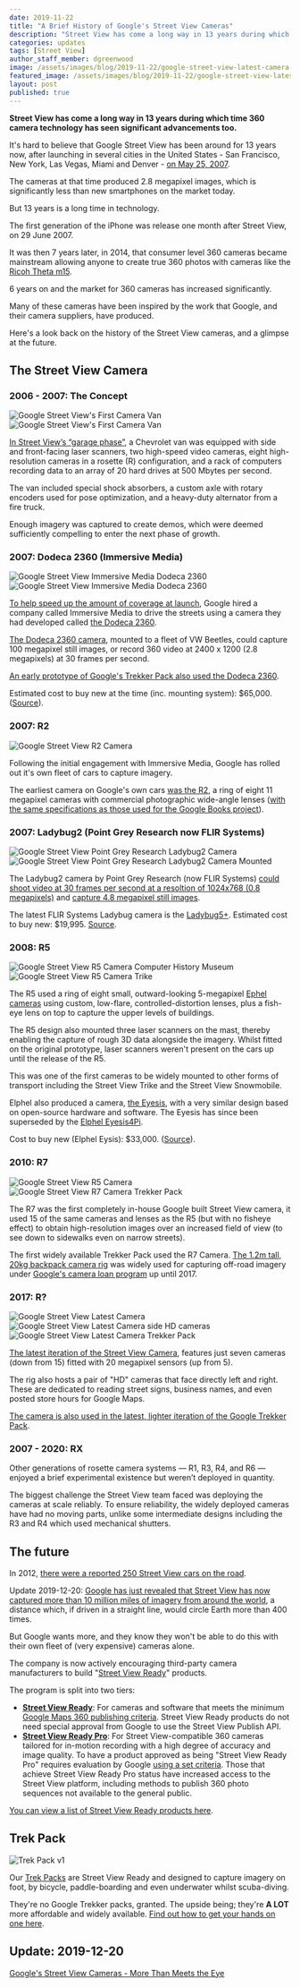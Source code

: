 ```yaml
---
date: 2019-11-22
title: "A Brief History of Google's Street View Cameras"
description: "Street View has come a long way in 13 years during which time 360 camera technology has seen significant advancements too."
categories: updates
tags: [Street View]
author_staff_member: dgreenwood
image: /assets/images/blog/2019-11-22/google-street-view-latest-camera-trekker-meta.jpg
featured_image: /assets/images/blog/2019-11-22/google-street-view-latest-camera-trekker-sm.jpg
layout: post
published: true
---
```


**Street View has come a long way in 13 years during which time 360 camera technology has seen significant advancements too.**

It's hard to believe that Google Street View has been around for 13 years now, after launching in several cities in the United States - San Francisco, New York, Las Vegas, Miami and Denver - [on May 25, 2007](https://techcrunch.com/2013/03/08/inside-google-street-view-from-larry-pages-car-to-the-depths-of-the-grand-canyon/).

The cameras at that time produced 2.8 megapixel images, which is significantly less than new smartphones on the market today. 

But 13 years is a long time in technology.

The first generation of the iPhone was release one month after Street View, on 29 June 2007.

It was then 7 years later, in 2014, that consumer level 360 cameras became mainstream allowing anyone to create true 360 photos with cameras like the [Ricoh Theta m15](https://theta360.com/uk/about/theta/m15.html).

6 years on and the market for 360 cameras has increased significantly.

Many of these cameras have been inspired by the work that Google, and their camera suppliers, have produced.

Here's a look back on the history of the Street View cameras, and a glimpse at the future.

## The Street View Camera

### 2006 - 2007: The Concept

<img class="img-fluid" src="/assets/images/blog/2019-11-22/google-street-view-first-camera-van.png" alt="Google Street View's First Camera Van" title="Google Street View's First Camera Van" />

<img class="img-fluid" src="/assets/images/blog/2019-11-22/google-street-view-first-camera-van-driving.jpg" alt="Google Street View's First Camera Van" title="Google Street View's First Camera Van" />

[In Street View’s “garage phase”](https://www.researchgate.net/publication/220478096_Google_Street_View_Capturing_the_World_at_Street_Level), a Chevrolet van was equipped with side and front-facing laser scanners, two high-speed video cameras, eight high-resolution cameras in a rosette (R) configuration, and a rack of computers recording data to an array of 20 hard drives at 500 Mbytes per second.

The van included special shock absorbers, a custom axle with rotary encoders used for pose optimization, and a heavy-duty alternator from a fire truck.

Enough imagery was captured to create demos, which were deemed sufficiently compelling to enter the next phase of growth.

### 2007: Dodeca 2360 (Immersive Media)

<img class="img-fluid" src="/assets/images/blog/2019-11-22/google-street-view-dodeca-2360.jpg" alt="Google Street View Immersive Media Dodeca 2360" title="Google Street View Immersive Media Dodeca 2360" />

<img class="img-fluid" src="/assets/images/blog/2019-11-22/google-street-view-dodeca-2360-mounted.jpg" alt="Google Street View Immersive Media Dodeca 2360" title="Google Street View Immersive Media Dodeca 2360" />

[To help speed up the amount of coverage at launch](https://gizmodo.com/google-streetview-camera-vehicles-spotted-all-over-us-283159), Google hired a company called Immersive Media to drive the streets using a camera they had developed called [the Dodeca 2360](https://www.wired.com/2007/06/immersive-media/).

[The Dodeca 2360 camera](https://360rumors.com/a-look-back-at-dodeca-first-camera/), mounted to a fleet of VW Beetles, could capture 100 megapixel still images, or record 360 video at 2400 x 1200 (2.8 megapixels) at 30 frames per second.

[An early prototype of Google's Trekker Pack also used the Dodeca 2360](https://www.popularmechanics.com/technology/gadgets/a2300/4232286/).

Estimated cost to buy new at the time (inc. mounting system): $65,000. ([Source](https://www.videomaker.com/community/forums/topic/360-video-camera-immersive-media-system-for-sale-dodeca-2360)).

### 2007: R2

<img class="img-fluid" src="/assets/images/blog/2019-11-22/google-street-view-r2-camera.jpg" alt="Google Street View R2 Camera" title="Google Street View R2 Camera" />

Following the initial engagement with Immersive Media, Google has rolled out it's own fleet of cars to capture imagery.

The earliest camera on Google's own cars [was the R2](https://boingboing.net/2007/06/01/google-street-view-w.html), a ring of eight 11 megapixel cameras with commercial photographic wide-angle lenses ([with the same specifications as those used for the Google Books project](https://en.wikipedia.org/wiki/Google_Street_View)).

### 2007: Ladybug2 (Point Grey Research now FLIR Systems)

<img class="img-fluid" src="/assets/images/blog/2019-11-22/ladybug2-camera-stock.jpg" alt="Google Street View Point Grey Research Ladybug2 Camera" title="Google Street View Dodeca 360" />

<img class="img-fluid" src="/assets/images/blog/2019-11-22/ladybug2-camera-mounted.jpg" alt="Google Street View Point Grey Research Ladybug2 Camera Mounted" title="Google Street View Ladybug2 Camera Mounted" />

The Ladybug2 camera by Point Grey Research (now FLIR Systems) [could shoot video at 30 frames per second at a resoltion of 1024x768 (0.8 megapixels)]((https://www.youtube.com/watch?v=oOLB2n3rvUo)) and [capture 4.8 megapixel still images](https://mechatriks.in/pdf/PTGREY_Complete_Catalog.pdf).

The latest FLIR Systems Ladybug camera is the [Ladybug5+](https://www.flir.co.uk/products/ladybug5plus/). Estimated cost to buy new: $19,995. [Source](https://360rumors.com/flir-ladybug5-8k-360-camera-has-six-23-inch-sony-sensors/).

### 2008: R5

<img class="img-fluid" src="/assets/images/blog/2019-11-22/google-street-view-r5-camera-computer-history-museum.jpg" alt="Google Street View R5 Camera Computer History Museum" title="Google Street View R5 Camera Computer History Museums" />

<img class="img-fluid" src="/assets/images/blog/2019-11-22/google-street-view-r5-camera-trike.jpg" alt="Google Street View R5 Camera Trike" title="Google Street View R5 Camera Trike" />

The R5 used a ring of eight small, outward-looking 5-megapixel [Ephel cameras](https://www.elphel.com/www3/eyesis) using custom, low-flare, controlled-distortion lenses, plus a fish-eye lens on top to capture the upper levels of buildings.

The R5 design also mounted three laser scanners on the mast, thereby enabling the capture of rough 3D data alongside the imagery. Whilst fitted on the original prototype, laser scanners weren't present on the cars up until the release of the R5.

This was one of the first cameras to be widely mounted to other forms of transport including the Street View Trike and the Street View Snowmobile.

Elphel also produced a camera, [the Eyesis](https://www.elphel.com/www3/eyesis), with a very similar design based on open-source hardware and software. The Eyesis has since been superseded by the [Elphel Eyesis4Pi](https://wiki.elphel.com/wiki/Elphel_Eyesis4Pi).

Cost to buy new (Elphel Eysis): $33,000. ([Source](https://www.elphel.com/www3/eyesis)).

### 2010: R7

<img class="img-fluid" src="/assets/images/blog/2019-11-22/google-street-view-r7-camera.png" alt="Google Street View R5 Camera" title="Google Street View R7 Camera" />

<img class="img-fluid" src="/assets/images/blog/2019-11-22/google-street-view-r7-camera-trekker-pack.jpg" alt="Google Street View R7 Camera Trekker Pack" title="Google Street View R7 Camera Trekker Pack" />

The R7 was the first completely in-house Google built Street View camera, it used 15 of the same cameras and lenses as the R5 (but with no fisheye effect) to obtain high-resolution images over an increased field of view (to see down to sidewalks even on narrow streets).

The first widely available Trekker Pack used the R7 Camera. [The 1.2m tall, 20kg backpack camera rig](https://mashable.com/2017/04/27/google-street-trekker-sg/?europe=true) was widely used for capturing off-road imagery under [Google's camera loan program](https://www.google.com/streetview/loan/) up until 2017.

### 2017: R?

<img class="img-fluid" src="/assets/images/blog/2019-11-22/google-street-view-latest-camera.jpg" alt="Google Street View Latest Camera" title="Google Street View Latest Camera" />

<img class="img-fluid" src="/assets/images/blog/2019-11-22/google-street-view-latest-camera-hd-side.jpg" alt="Google Street View Latest Camera side HD cameras" title="Google Street View Latest  Camera side HD cameras" />

<img class="img-fluid" src="/assets/images/blog/2019-11-22/google-street-view-latest-camera-trekker-sm.jpg" alt="Google Street View Latest Camera Trekker Pack" title="Google Street View Latest Camera Trekker Pack" />

[The latest iteration of the Street View Camera](https://arstechnica.com/gadgets/2017/09/googles-street-view-cars-are-now-giant-mobile-3d-scanners/),  features just seven cameras (down from 15) fitted with 20 megapixel sensors (up from 5).

The rig also hosts a pair of "HD" cameras that face directly left and right. These are dedicated to reading street signs, business names, and even posted store hours for Google Maps.

[The camera is also used in the latest, lighter iteration of the Google Trekker Pack](https://blog.google/products/maps/mapping-stories-new-street-view-trekker/).

### 2007 - 2020: RX

Other generations of rosette camera systems — R1, R3, R4, and R6 — enjoyed a brief experimental existence but weren’t deployed in quantity.

The biggest challenge the Street View team faced was deploying the cameras at scale reliably. To ensure reliability, the widely deployed cameras have had no moving parts, unlike some intermediate designs including the R3 and R4 which used mechanical shutters.

## The future

In 2012, [there were a reported 250 Street View cars on the road](https://petapixel.com/2012/10/15/a-glimpse-of-googles-fleet-of-camera-equipped-street-view-cars/). 

Update 2019-12-20: [Google has just revealed that Street View has now captured more than 10 million miles of imagery from around the world](https://www.digitaltrends.com/web/google-reveals-how-many-miles-its-street-view-cars-have-driven-to-date/), a distance which, if driven in a straight line, would circle Earth more than 400 times.

But Google wants more, and they know they won't be able to do this with their own fleet of (very expensive) cameras alone.

The company is now actively encouraging third-party camera manufacturers to build "[Street View Ready](https://developers.google.com/streetview/ready)" products.

The program is split into two tiers:

* [**Street View Ready**](https://developers.google.com/streetview/ready/branding): For cameras and software that meets the minimum [Google Maps 360 publishing criteria](https://support.google.com/contributionpolicy/answer/7411351?hl=en-GB&ref_topic=7422769). Street View Ready products do not need special approval from Google to use the Street View Publish API.
* [**Street View Ready Pro**](https://developers.google.com/streetview/ready/specs): For Street View-compatible 360 cameras tailored for in-motion recording with a high degree of accuracy and image quality. To have a product approved as being "Street View Ready Pro" requires evaluation by Google [using a set criteria](https://developers.google.com/streetview/ready/specs). Those that achieve Street View Ready Pro status have increased access to the Street View platform, including methods to publish 360 photo sequences not available to the general public.

[You can view a list of Street View Ready products here](https://www.google.com/streetview/contacts-tools/products/).

## Trek Pack

<img class="img-fluid" src="/assets/images/blog/2019-11-22/trek-view-pack-version-1-setup-sm.jpg" alt="Trek Pack v1" title="Trek Pack v1">

Our [Trek Packs](https://www.trekview.org/trek-pack/) are Street View Ready and designed to capture imagery on foot, by bicycle, paddle-boarding and even underwater whilst scuba-diving.

They're no Google Trekker packs, granted. The upside being; they're **A LOT** more affordable and widely available. [Find out how to get your hands on one here](/trek-pack).

## Update: 2019-12-20

[Google's Street View Cameras - More Than Meets the Eye](/blog/2019/google-street-view-cameras-more-than-meets-the-eye)